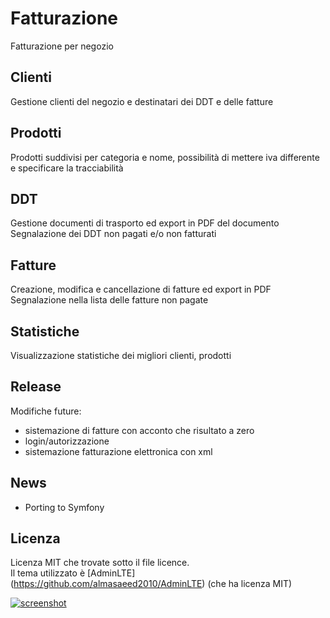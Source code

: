 # Fatturazione

Fatturazione per negozio

## Clienti

Gestione clienti del negozio e destinatari dei DDT e delle fatture

## Prodotti

Prodotti suddivisi per categoria e nome, possibilità di mettere iva differente e specificare la tracciabilità

## DDT

Gestione documenti di trasporto ed export in PDF del documento  
Segnalazione dei DDT non pagati e/o non fatturati

## Fatture

Creazione, modifica e cancellazione di fatture ed export in PDF  
Segnalazione nella lista delle fatture non pagate

## Statistiche

Visualizzazione statistiche dei migliori clienti, prodotti

## Release

Modifiche future:
- sistemazione di fatture con acconto che risultato a zero
- login/autorizzazione
- sistemazione fatturazione elettronica con xml

## News

- Porting to Symfony

## Licenza

Licenza MIT che trovate sotto il file licence.  
Il tema utilizzato è [AdminLTE] (https://github.com/almasaeed2010/AdminLTE) (che ha licenza MIT)

[![screenshot](https://s23.postimg.org/dr8gsbwzf/2017_02_05_150225.jpg)](https://postimg.org/image/gxkognxwj/)

